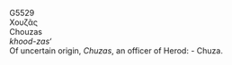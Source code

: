 <body>
  <p>G5529<br>  Χουζᾶς  <br> Chouzas  <br><i>khood-zas‘ </i><br>Of uncertain origin, <i>Chuzas</i>, an officer of Herod: - Chuza.<br></p>
 </body>